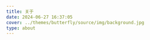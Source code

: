 ```yaml
---
title: 关于
date: 2024-06-27 16:37:05
cover: ../themes/butterfly/source/img/background.jpg
type: about
---
```

